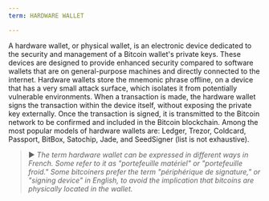 ```yaml
---
term: HARDWARE WALLET

---
```

A hardware wallet, or physical wallet, is an electronic device dedicated to the security and management of a Bitcoin wallet's private keys. These devices are designed to provide enhanced security compared to software wallets that are on general-purpose machines and directly connected to the internet. Hardware wallets store the mnemonic phrase offline, on a device that has a very small attack surface, which isolates it from potentially vulnerable environments. When a transaction is made, the hardware wallet signs the transaction within the device itself, without exposing the private key externally. Once the transaction is signed, it is transmitted to the Bitcoin network to be confirmed and included in the Bitcoin blockchain. Among the most popular models of hardware wallets are: Ledger, Trezor, Coldcard, Passport, BitBox, Satochip, Jade, and SeedSigner (list is not exhaustive).

> ► *The term hardware wallet can be expressed in different ways in French. Some refer to it as "portefeuille matériel" or "portefeuille froid." Some bitcoiners prefer the term "périphérique de signature," or "signing device" in English, to avoid the implication that bitcoins are physically located in the wallet.*